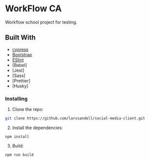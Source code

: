 # WorkFlow CA

Workflow school project for testing.

## Built With

-   [cypress](hhttps://www.cypress.io/)
-   [Bootstrap](https://getbootstrap.com)
-   [ESlint](https://eslint.org/)
-   [Babel]
-   [Jest]
-   [Sass]
-   [Prettier]
-   [Husky]

### Installing

1. Clone the repo:

```bash
git clone https://github.com/larssandell/social-media-client.git
```

2. Install the dependencies:

```
npm install

```

3. Build:

```
npm run build

```
